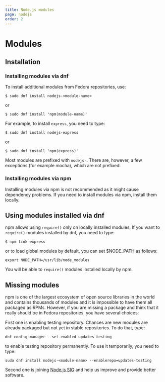 ```yaml
---
title: Node.js modules
page: nodejs
order: 2
---
```


# Modules

## Installation

### Installing modules via dnf

To install additional modules from Fedora repositories, use:

```
$ sudo dnf install nodejs-<module-name>
```

or 

```
$ sudo dnf install 'npm(module-name)'
```

For example, to install `express`, you need to type:

```
$ sudo dnf install nodejs-express
```

or 

```
$ sudo dnf install 'npm(express)'
```

Most modules are prefixed with `nodejs-`. There are, however, a few exceptions (for example mocha), which are not prefixed.

### Installing modules via npm

Installing modules via npm is not recommended as it might cause dependency problems. If you need to install modules via npm, install them locally.

## Using modules installed via dnf

npm allows using `require()` only on locally installed modules. If you want to `require()` modules installed by dnf, you need to type:

```
$ npm link express
```

or to load global modules by default, you can set $NODE_PATH as follows: 

```
export NODE_PATH=/usr/lib/node_modules
```

You will be able to `require()` modules installed locally by npm.

## Missing modules

npm is one of the largest ecosystem of open source libraries in the world and contains thousands of modules and it is impossible to have them all packaged as RPMs. However, if you are missing a package and think that it really should be in Fedora repositories, you have several choices:

First one is enabling testing repository. Chances are new modules are already packaged but not yet in stable repositories. To do that, type:

```
dnf config-manager --set-enabled updates-testing
```

to enable testing repository permanently. To use it temporarily, you need to type:

```
sudo dnf install nodejs-<module-name> --enablerepo=updates-testing
```

Second one is joining [Node.js SIG](https://fedoraproject.org/wiki/SIGs/Node.js) and help us improve and provide better software.
